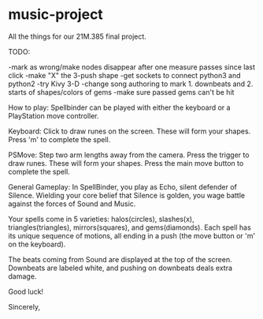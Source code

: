 # music-project

All the things for our 21M.385 final project.

TODO: 

-mark as wrong/make nodes disappear after one measure passes since last click
-make "X" the 3-push shape
-get sockets to connect python3 and python2
-try Kivy 3-D
-change song authoring to mark 1. downbeats and 2. starts of shapes/colors of gems
-make sure passed gems can't be hit


How to play:
Spellbinder can be played with either the keyboard or a PlayStation move controller.

Keyboard:
Click to draw runes on the screen. These will form your shapes. Press 'm' to complete the spell.

PSMove:
Step two arm lengths away from the camera. Press the trigger to draw runes. These will form your shapes. Press the main move button to complete the spell.

General Gameplay:
In SpellBinder, you play as Echo, silent defender of Silence. Wielding your core belief that Silence is golden, you wage battle against the forces of Sound and Music.

Your spells come in 5 varieties: halos(circles), slashes(x), triangles(triangles), mirrors(squares), and gems(diamonds). Each spell has its unique sequence of motions, all ending in a push (the move button or 'm' on the keyboard).

The beats coming from Sound are displayed at the top of the screen. Downbeats are labeled white, and pushing on downbeats deals extra damage.

Good luck!

Sincerely,
